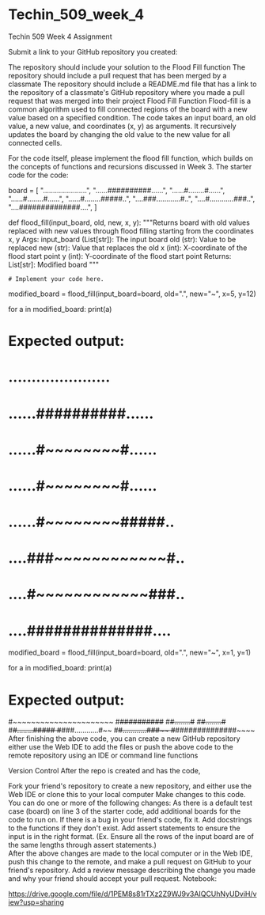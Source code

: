 # Techin_509_week_4
Techin 509 Week 4 Assignment 

Submit a link to your GitHub repository you created:

The repository should include your solution to the Flood Fill function
The repository should include a pull request that has been merged by a classmate
The repository should include a README.md file that has a link to the repository of a classmate's GitHub repository where you made a pull request that was merged into their project
Flood Fill Function
Flood-fill is a common algorithm used to fill connected regions of the board with a new value based on a specified condition. The code takes an input board, an old value, a new value, and coordinates (x, y) as arguments. It recursively updates the board by changing the old value to the new value for all connected cells.

For the code itself, please implement the flood fill function, which builds on the concepts of functions and recursions discussed in Week 3. The starter code for the code:

board = [
    "......................",
    "......##########......",
    "......#........#......",
    "......#........#......",
    "......#........#####..",
    "....###............#..",
    "....#............###..",
    "....##############....",
]


def flood_fill(input_board, old, new, x, y):
    """Returns board with old values replaced with new values
    through flood filling starting from the coordinates x, y
    Args:
        input_board (List[str]): The input board
        old (str): Value to be replaced
        new (str): Value that replaces the old
        x (int): X-coordinate of the flood start point
        y (int): Y-coordinate of the flood start point
    Returns:
        List[str]: Modified board
    """

    # Implement your code here.


modified_board = flood_fill(input_board=board, old=".", new="~", x=5, y=12)

for a in modified_board:
    print(a)

# Expected output:
# ......................
# ......##########......
# ......#~~~~~~~~#......
# ......#~~~~~~~~#......
# ......#~~~~~~~~#####..
# ....###~~~~~~~~~~~~#..
# ....#~~~~~~~~~~~~###..
# ....##############....

modified_board = flood_fill(input_board=board, old=".", new="~", x=1, y=1)

for a in modified_board:
    print(a)

# Expected output:
#~~~~~~~~~~~~~~~~~~~~~~
#~~~~~~##########~~~~~~
#~~~~~~#........#~~~~~~
#~~~~~~#........#~~~~~~
#~~~~~~#........#####~~
#~~~~###............#~~
#~~~~#............###~~
#~~~~##############~~~~
After finishing the above code, you can create a new GitHub repository either use the Web IDE to add the files or push the above code to the remote repository using an IDE or command line functions

Version Control
After the repo is created and has the code,

Fork your friend's repository to create a new repository, and either use the Web IDE or clone this to your local computer
Make changes to this code. You can do one or more of the following changes:
As there is a default test case (board) on line 3 of the starter code, add additional boards for the code to run on.
If there is a bug in your friend's code, fix it.
Add docstrings to the functions if they don't exist.
Add assert statements to ensure the input is in the right format. (Ex. Ensure all the rows of the input board are of the same lengths through assert statements.)  
After the above changes are made to the local computer or in the Web IDE, push this change to the remote, and make a pull request on GitHub to your friend's repository. Add a review message describing the change you made and why your friend should accept your pull request.
Notebook:

https://drive.google.com/file/d/1PEM8s81rTXz2Z9WJ9v3AIQCUhNyUDviH/view?usp=sharing
